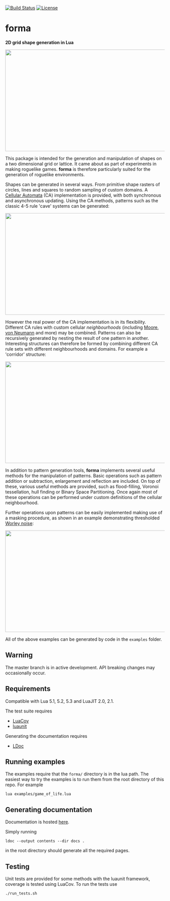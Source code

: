 [![Build Status](https://travis-ci.org/nhartland/forma.svg?branch=master)](https://travis-ci.org/nhartland/forma)
[![License](https://img.shields.io/badge/license-MIT-blue.svg)](https://opensource.org/licenses/MIT)

forma
=====

__2D grid shape generation in Lua__ 

<p align="center">
  <img width="650" height="320" src="https://i.imgur.com/si0FhKN.png">
</p>

This package is intended for the generation and manipulation of shapes on a two
dimensional grid or lattice. It came about as part of experiments in making
roguelike games. **forma** is therefore particularly suited for the generation
of roguelike environments.

Shapes can be generated in several ways. From primitive shape rasters of
circles, lines and squares to random sampling of custom domains. A [Cellular
Automata](https://en.wikipedia.org/wiki/Cellular_automaton) (CA) implementation
is provided, with both synchronous and asynchronous updating. Using the CA
methods, patterns such as the classic 4-5 rule 'cave' systems can be generated:

<p align="center">
  <img width="650" height="320" src="https://i.imgur.com/r6D7hxb.png">
</p>

However the real power of the CA implementation is in its flexibility.
Different CA rules with custom cellular *neighbourhoods* (including
[Moore](https://en.wikipedia.org/wiki/Moore_neighborhood), [von
Neumann](https://en.wikipedia.org/wiki/Von_Neumann_neighborhood) and more) may
be combined. Patterns can also be recursively generated by nesting the result of
one pattern in another. Interesting structures can therefore be formed by
combining different CA rule sets with different neighbourhoods and domains. For
example a 'corridor' structure:

<p align="center">
  <img width="650" height="320" src="https://i.imgur.com/PF7cMw7.png">
</p>

In addition to pattern generation tools, **forma** implements several useful
methods for the manipulation of patterns. Basic operations such as pattern
addition or subtraction, enlargement and reflection are included. On top of
these, various useful methods are provided, such as flood-filling, Voronoi
tessellation, hull finding or Binary Space Partitioning. Once again most of
these operations can be performed under custom definitions of the cellular
neighbourhood.

Further operations upon patterns can be easily implemented making use of a
masking procedure, as shown in an example demonstrating thresholded [Worley
noise](https://en.wikipedia.org/wiki/Worley_noise):

<p align="center">
  <img width="650" height="320" src="https://i.imgur.com/Gyn4QLx.png">
</p>

All of the above examples can be generated by code in the `examples` folder.

Warning
-------
The master branch is in active development. API breaking changes may
occasionally occur.

Requirements
------------
Compatible with Lua 5.1, 5.2, 5.3 and LuaJIT 2.0, 2.1.

The test suite requires
 - [LuaCov](https://keplerproject.github.io/luacov/)
 - [luaunit](https://github.com/bluebird75/luaunit)

Generating the documentation requires
 - [LDoc](https://github.com/stevedonovan/LDoc)

Running examples
----------------

The examples require that the `forma/` directory is in the lua path. The easiest
way to try the examples is to run them from the root directory of this repo. For
example

    lua examples/game_of_life.lua

Generating documentation
------------------------

Documentation is hosted [here](https://nhartland.github.io/forma/).

Simply running 

    ldoc --output contents --dir docs .

in the root directory should generate all the required pages.

Testing
-------

Unit tests are provided for some methods with the luaunit framework, coverage is
tested using LuaCov. To run the tests use

    ./run_tests.sh
